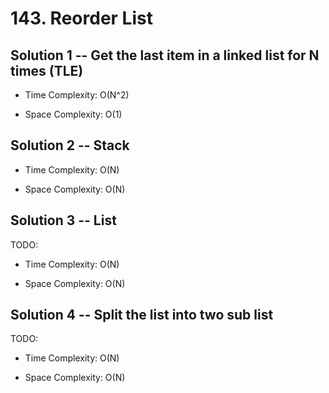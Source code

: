 # 143. Reorder List

## Solution 1 -- Get the last item in a linked list for N times (TLE)

* Time Complexity: O(N^2)

* Space Complexity: O(1)

## Solution 2 -- Stack

* Time Complexity: O(N)

* Space Complexity: O(N)

## Solution 3 -- List

TODO:

* Time Complexity: O(N)

* Space Complexity: O(N)

## Solution 4 -- Split the list into two sub list

TODO:

* Time Complexity: O(N)

* Space Complexity: O(N)
